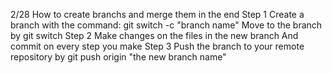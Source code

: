 2/28
How to create branchs and merge them in the end
Step 1
Create a branch with the command: git switch -c "branch name"
Move to the branch by git switch
Step 2
Make changes on the files in the new branch
And commit on every step you make
Step 3
Push the branch to your remote repository by git push origin "the new branch name"
